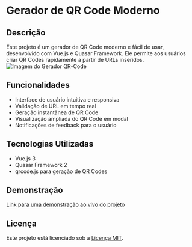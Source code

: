 ﻿# Gerador de QR Code Moderno

## Descrição
Este projeto é um gerador de QR Code moderno e fácil de usar, desenvolvido com Vue.js e Quasar Framework. Ele permite aos usuários criar QR Codes rapidamente a partir de URLs inseridos.
![Imagem do Gerador QR-Code](https://i.ibb.co/P60S8Q5/qrcode.jpg)

## Funcionalidades
- Interface de usuário intuitiva e responsiva
- Validação de URL em tempo real
- Geração instantânea de QR Code
- Visualização ampliada do QR Code em modal
- Notificações de feedback para o usuário

## Tecnologias Utilizadas
- Vue.js 3
- Quasar Framework 2
- qrcode.js para geração de QR Codes

## Demonstração

[Link para uma demonstração ao vivo do projeto](https://andremts-gerador-qrcode.surge.sh/)

## Licença

Este projeto está licenciado sob a [Licença MIT](LICENSE).
